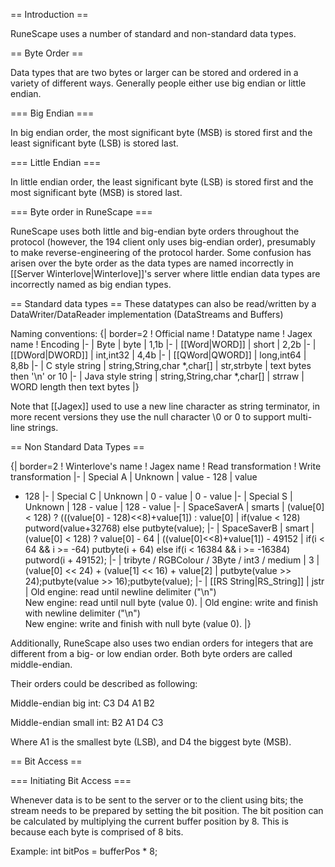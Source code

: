 == Introduction ==

RuneScape uses a number of standard and non-standard data types.

== Byte Order ==

Data types that are two bytes or larger can be stored and ordered in a
variety of different ways. Generally people either use big endian or
little endian.

=== Big Endian ===

In big endian order, the most significant byte (MSB) is stored first and
the least significant byte (LSB) is stored last.

=== Little Endian ===

In little endian order, the least significant byte (LSB) is stored first
and the most significant byte (MSB) is stored last.

=== Byte order in RuneScape ===

RuneScape uses both little and big-endian byte orders throughout the
protocol (however, the 194 client only uses big-endian order),
presumably to make reverse-engineering of the protocol harder. Some
confusion has arisen over the byte order as the data types are named
incorrectly in \[\[Server Winterlove\|Winterlove\]\]'s server where
little endian data types are incorrectly named as big endian types.

== Standard data types == These datatypes can also be read/written by a
DataWriter/DataReader implementation (DataStreams and Buffers)

Naming conventions: {\| border=2 ! Official name ! Datatype name ! Jagex
name ! Encoding \|- \| Byte \| byte \| 1,1b \|- \| \[\[Word\|WORD\]\] \|
short \| 2,2b \|- \| \[\[DWord\|DWORD\]\] \| int,int32 \| 4,4b \|- \|
\[\[QWord\|QWORD\]\] \| long,int64 \| 8,8b \|- \| C style string \|
string,String,char *,char\[\] \| str,strbyte \| text bytes then '\n' or
10 \|- \| Java style string \| string,String,char *,char\[\] \| strraw
\| WORD length then text bytes \|}

Note that \[\[Jagex\]\] used to use a new line character as string
terminator, in more recent versions they use the null character \\0 or 0
to support multi-line strings.

== Non Standard Data Types ==

{\| border=2 ! Winterlove's name ! Jagex name ! Read transformation !
Write transformation \|- \| Special A \| Unknown \| value - 128 \| value
+ 128 \|- \| Special C \| Unknown \| 0 - value \| 0 - value \|- \|
Special S \| Unknown \| 128 - value \| 128 - value \|- \| SpaceSaverA \|
smarts \| (value\[0\] \< 128) ? (((value\[0\] - 128)\<\<8)+value\[1\]) :
value\[0\] \| if(value \< 128) putword(value+32768) else putbyte(value);
\|- \| SpaceSaverB \| smart \| (value\[0\] \< 128) ? value\[0\] - 64 \|
((value\[0\]\<\<8)+value\[1\]) - 49152 \| if(i \< 64 && i \>= -64)
putbyte(i + 64) else if(i \< 16384 && i \>= -16384) putword(i + 49152);
\|- \| tribyte / RGBColour / 3Byte / int3 / medium \| 3 \| (value\[0\]
\<\< 24) + (value\[1\] \<\< 16) + value\[2\] \| putbyte(value \>\>
24);putbyte(value \>\> 16);putbyte(value); \|- \| \[\[RS
String\|RS\_String\]\] \| jstr \| Old engine: read until newline
delimiter ("\n") <br />New engine: read until null byte (value 0). \|
Old engine: write and finish with newline delimiter ("\n") <br />New
engine: write and finish with null byte (value 0). \|}

Additionally, RuneScape also uses two endian orders for integers that
are different from a big- or low endian order. Both byte orders are
called middle-endian.

Their orders could be described as following:

Middle-endian big int: C3 D4 A1 B2

Middle-endian small int: B2 A1 D4 C3

Where A1 is the smallest byte (LSB), and D4 the biggest byte (MSB).

== Bit Access ==

=== Initiating Bit Access ===

Whenever data is to be sent to the server or to the client using bits;
the stream needs to be prepared by setting the bit position. The bit
position can be calculated by multiplying the current buffer position by
8. This is because each byte is comprised of 8 bits.

Example: int bitPos = bufferPos \* 8;
